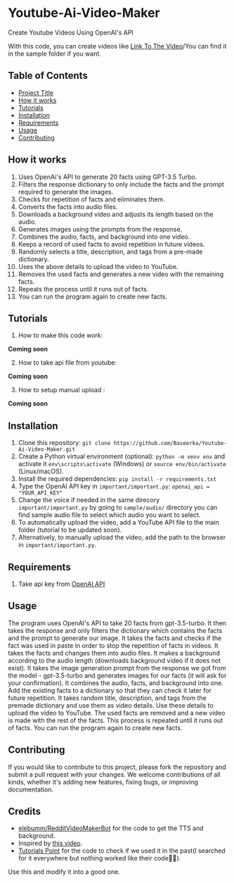 # Youtube-Ai-Video-Maker<a id="project-title"></a>

Create Youtube Videos Using OpenAI's API

With this code, you can create videos like [Link To The Video](https://youtube.com/shorts/WWt5XI1te14?feature=share)/You can find it in the sample folder if you want.

## Table of Contents

- [Project Title](#project-title)
- [How it works](#explanation)
- [Tutorials](#tutorials)
- [Installation](#installation)
- [Requirements](#requirements)
- [Usage](#usage)
- [Contributing](#contributing)

## How it works<a id="explanation"></a>

1. Uses OpenAi's API to generate 20 facts using GPT-3.5 Turbo.
2. Filters the response dictionary to only include the facts and the prompt required to generate the images.
3. Checks for repetition of facts and eliminates them.
4. Converts the facts into audio files.
5. Downloads a background video and adjusts its length based on the audio.
6. Generates images using the prompts from the response.
7. Combines the audio, facts, and background into one video.
8. Keeps a record of used facts to avoid repetition in future videos.
9. Randomly selects a title, description, and tags from a pre-made dictionary.
10. Uses the above details to upload the video to YouTube.
11. Removes the used facts and generates a new video with the remaining facts.
12. Repeats the process until it runs out of facts.
13. You can run the program again to create new facts.

## Tutorials<a id="tutorials"></a>

1. How to make this code work:

<b>Coming soon</b>

2. How to take api file from youtube:

<b>Coming soon</b>

3. How to setup manual upload :

<b>Coming soon</b>

## Installation

1. Clone this repository: `git clone https://github.com/Baseerka/Youtube-Ai-Video-Maker.git`
2. Create a Python virtual environment (optional): `python -m venv env` and activate it `env\scripts\activate` (Windows) or `source env/bin/activate` (Linux/macOS).
3. Install the required dependencies: `pip install -r requirements.txt`
4. Type the OpenAI API key in `important/important.py`: `openai_api = "YOUR_API_KEY"`
5. Change the voice if needed in the same direcory `important/important.py` by going to `sample/audio/` directory you can find sample audio file to select which audio you want to select.
6. To automatically upload the video, add a YouTube API file to the main folder (tutorial to be updated soon).
7. Alternatively, to manually upload the video, add the path to the browser in `important/important.py`.

## Requirements <a id="requirements"></a>

1. Take api key from [OpenAI API](https://platform.openai.com/account/api-keys)

## Usage

The program uses OpenAI's API to take 20 facts from gpt-3.5-turbo. It then takes the response and only filters the dictionary which contains the facts and the prompt to generate our image. It takes the facts and checks if the fact was used in paste in order to stop the repetition of facts in videos. It takes the facts and changes them into audio files. It makes a background according to the audio length (downloads background video if it does not exist). It takes the image generation prompt from the response we got from the model - gpt-3.5-turbo and generates images for our facts (it will ask for your confirmation). It combines the audio, facts, and background into one. Add the existing facts to a dictionary so that they can check it later for future repetition. It takes random title, description, and tags from the premade dictionary and use them as video details. Use these details to upload the video to YouTube. The used facts are removed and a new video is made with the rest of the facts. This process is repeated until it runs out of facts. You can run the program again to create new facts.

## Contributing

If you would like to contribute to this project, please fork the repository and submit a pull request with your changes. We welcome contributions of all kinds, whether it's adding new features, fixing bugs, or improving documentation.

## Credits

- [elebumm/RedditVideoMakerBot](https://github.com/elebumm/RedditVideoMakerBot) for the code to get the TTS and background.
- Inspired by [this video](https://youtu.be/CjHP1W3nxe8a).
- [Tutorials Point](https://www.tutorialspoint.com/program-to-check-whether-two-sentences-are-similar-or-not-in-python) for the code to check if we used it in the past(I searched for it everywhere but nothing worked like their code🤯🤯).

Use this and modify it into a good one.
